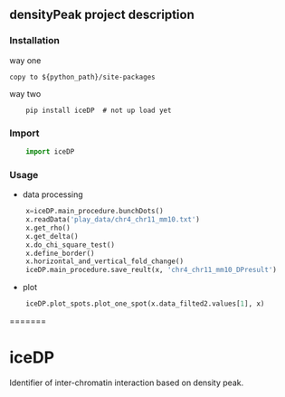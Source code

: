 
## densityPeak project description


### Installation
way one
```shell
copy to ${python_path}/site-packages
```

way two
```shell
    pip install iceDP  # not up load yet
```

### Import
```python
    import iceDP
```

### Usage
* data processing
```python
    x=iceDP.main_procedure.bunchDots()
    x.readData('play_data/chr4_chr11_mm10.txt')
    x.get_rho()
    x.get_delta()
    x.do_chi_square_test()
    x.define_border()
    x.horizontal_and_vertical_fold_change()
    iceDP.main_procedure.save_reult(x, 'chr4_chr11_mm10_DPresult')
```

* plot
```python
    iceDP.plot_spots.plot_one_spot(x.data_filted2.values[1], x)
```


=======
# iceDP
Identifier of inter-chromatin interaction based on density peak.


